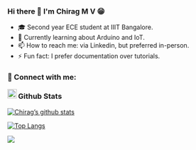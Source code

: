 ### Hi there 👋 I'm Chirag M V 😁
- 🎓 Second year ECE student at IIIT Bangalore.
- 🔬 Currently learning about Arduino and IoT.
- 📫 How to reach me: via Linkedin, but preferred in-person.
- ⚡ Fun fact: I prefer documentation over tutorials.


### 🤝 Connect with me:

<a href="https://linkedin.com/in/m-v-chirag-65b900271"><img align="left" src="https://raw.githubusercontent.com/yushi1007/yushi1007/main/images/linkedin.svg" alt="Chirag | LinkedIn" width="21px"/></a>

### Github Stats
[![Chirag’s github stats](https://github-readme-stats.vercel.app/api?username=ChiragMV)](https://github.com/ChiragMV)

[![Top Langs](https://github-readme-stats.vercel.app/api/top-langs/?username=ChiragMV&layout=compact)](https://github.com/ChiragMV)

![](https://komarev.com/ghpvc/?username=ChiragMV&color=green)

<!--
**ChiragMV/ChiragMV** is a ✨ _special_ ✨ repository because its `README.md` (this file) appears on your GitHub profile.



Here are some ideas to get you started:

- 🔭 I’m currently working on ...
- 🌱 I’m currently learning ...
- 👯 I’m looking to collaborate on ...
- 🤔 I’m looking for help with ...
- 💬 Ask me about ...

- 😄 Pronouns: ...
-->
